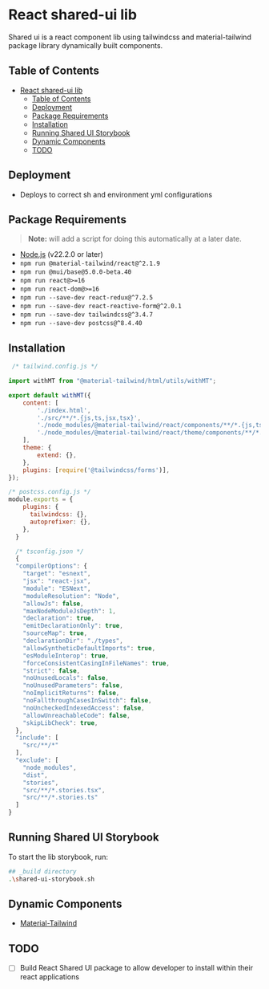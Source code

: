 # React shared-ui lib

Shared ui is a react component lib using tailwindcss and material-tailwind package library dynamically built components.

## Table of Contents

- [React shared-ui lib](#react-shared-ui-lib)
  - [Table of Contents](#table-of-contents)
  - [Deployment](#deployment)
  - [Package Requirements](#package-requirements)
  - [Installation](#installation)
  - [Running Shared UI Storybook](#running-shared-ui-storybook)
  - [Dynamic Components](#dynamic-components)
  - [TODO](#todo)

## Deployment

-   Deploys to correct sh and environment yml configurations

## Package Requirements
> **Note:** will add a script for doing this automatically at a later date.
-   [Node.js](https://nodejs.org/) (v22.2.0 or later)
-   `npm run @material-tailwind/react@^2.1.9`
-   `npm run @mui/base@5.0.0-beta.40`
-   `npm run react@>=16`
-   `npm run react-dom@>=16`
-   `npm run --save-dev react-redux@^7.2.5`
-   `npm run --save-dev react-reactive-form@^2.0.1`
-   `npm run --save-dev tailwindcss@^3.4.7`
-   `npm run --save-dev postcss@^8.4.40`

## Installation

```javascript
 /* tailwind.config.js */

import withMT from "@material-tailwind/html/utils/withMT";

export default withMT({
    content: [
        './index.html',
        './src/**/*.{js,ts,jsx,tsx}',
        './node_modules/@material-tailwind/react/components/**/*.{js,ts,jsx,tsx}',
        './node_modules/@material-tailwind/react/theme/components/**/*.{js,ts,jsx,tsx}',
    ],
    theme: {
        extend: {},
    },
    plugins: [require('@tailwindcss/forms')],
});

/* postcss.config.js */
module.exports = {
    plugins: {
      tailwindcss: {},
      autoprefixer: {},
    },
  }

  /* tsconfig.json */
  {
  "compilerOptions": {
    "target": "esnext",
    "jsx": "react-jsx",
    "module": "ESNext",
    "moduleResolution": "Node",
    "allowJs": false,
    "maxNodeModuleJsDepth": 1,
    "declaration": true,
    "emitDeclarationOnly": true,
    "sourceMap": true,
    "declarationDir": "./types",
    "allowSyntheticDefaultImports": true,
    "esModuleInterop": true,
    "forceConsistentCasingInFileNames": true,
    "strict": false,
    "noUnusedLocals": false,
    "noUnusedParameters": false,
    "noImplicitReturns": false,
    "noFallthroughCasesInSwitch": false,
    "noUncheckedIndexedAccess": false,
    "allowUnreachableCode": false,
    "skipLibCheck": true,
  },
  "include": [
    "src/**/*"
  ],
  "exclude": [
    "node_modules",
    "dist",
    "stories",
    "src/**/*.stories.tsx",
    "src/**/*.stories.ts"
  ]
}
```


## Running Shared UI Storybook

To start the lib storybook, run:

```bash
## _build directory
.\shared-ui-storybook.sh
```

## Dynamic Components
- [Material-Tailwind](src/material-tw/MT.md)


## TODO

-   [ ] Build React Shared UI package to allow developer to install within their react applications
